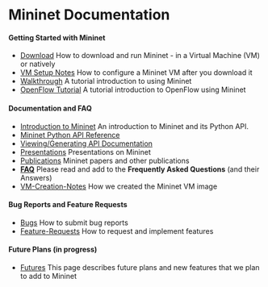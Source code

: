 Mininet Documentation
============

#### Getting Started with Mininet
* [Download](Download) How to download and run Mininet - in a Virtual Machine (VM) or natively
* [VM Setup Notes](VM-Setup-Notes) How to configure a Mininet VM after you download it
* [Walkthrough](Walkthrough) A tutorial introduction to using Mininet
* [OpenFlow Tutorial](http://www.openflow.org/wk/index.php/OpenFlow_Tutorial) A tutorial introduction to OpenFlow using Mininet

#### Documentation and FAQ
* [Introduction to Mininet](Introduction-to-Mininet) An introduction to Mininet and its Python API.
* [Mininet Python API Reference](http://mininet.github.com/api/hierarchy.html)
* [Viewing/Generating API Documentation](Mininet-API-Documentation)
* [Presentations](Presentations) Presentations on Mininet
* [Publications](Publications) Mininet papers and other publications
* **[FAQ](FAQ)** Please read and add to the **Frequently Asked Questions** (and their Answers)
* [VM-Creation-Notes](VM-Creation-Notes) How we created the Mininet VM image

#### Bug Reports and Feature Requests
* [Bugs](Bugs) How to submit bug reports
* [Feature-Requests](Feature-Requests) How to request and implement features

#### Future Plans (in progress)
* [Futures](Futures) This page describes future plans and new features that we plan to add to Mininet

<!-- comment this out since it's obsolete
* [Release-Plan](Release-Plan) Planning and task lists for Mininet releases
-->

